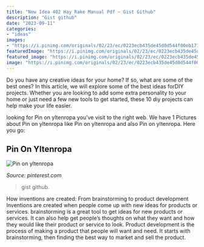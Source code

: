 ```yaml
---
title: "New Idea 402 Hay Rake Manual Pdf ~ Gist Github"
description: "Gist github"
date: "2023-09-11"
categories:
- "ideas"
images:
- "https://i.pinimg.com/originals/02/23/ec/0223ecb435de45d0d544f00eb1711d31.jpg"
featuredImage: "https://i.pinimg.com/originals/02/23/ec/0223ecb435de45d0d544f00eb1711d31.jpg"
featured_image: "https://i.pinimg.com/originals/02/23/ec/0223ecb435de45d0d544f00eb1711d31.jpg"
image: "https://i.pinimg.com/originals/02/23/ec/0223ecb435de45d0d544f00eb1711d31.jpg"
---
```



Do you have any creative ideas for your home? If so, what are some of the best ones? In this article, we will explore some of the best ideas forDIY projects. Whether you are looking to add some extra personality to your home or just need a few new tools to get started, these 10 diy projects can help make your life easier.

	

		
looking for Pin on yltenropa you've visit to the right web. We have 1 Pictures about Pin on yltenropa like Pin on yltenropa and also Pin on yltenropa. Here you go:
		
    
## Pin On Yltenropa

<img loading=lazy src="https://i.pinimg.com/originals/02/23/ec/0223ecb435de45d0d544f00eb1711d31.jpg" onerror="this.onerror=null;this.src='https://tse3.mm.bing.net/th?id=OIP.iXLExiGRxVPa8Wh570TyXgAAAA&amp;pid=15.1';" alt="Pin on yltenropa">

_Source: pinterest.com_

>gist github. 

	

How inventions are created: From brainstorming to product development
Inventions are created when people come up with new ideas for products or services. brainstorming is a great tool to get ideas for new products or services. It can also help get people’s thoughts on what they want and how they would like their product or service to look. Product development is the process of making a product that people will want and need. It starts with brainstorming, then finding the best way to market and sell the product.

